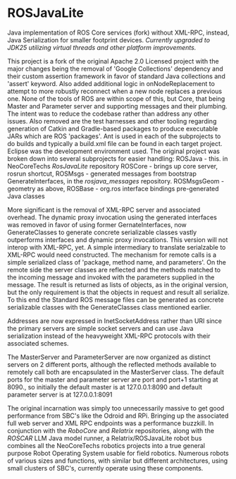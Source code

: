 ROSJavaLite
=======

Java implementation of ROS Core services (fork) without XML-RPC, instead, Java Serialization for smaller footprint devices.
*Currently upgraded to JDK25 utilizing virtual threads and other platform improvements.*

This project is a fork of the original Apache 2.0 Licensed project with the major changes being the removal 
of 'Google Collections' dependency and their custom assertion framework in favor of standard Java collections
and 'assert' keyword. Also added additional logic in onNodeReplacement to attempt to more robustly reconnect when a 
new node replaces a previous one. None of the tools of ROS are within scope of this, but Core, that being Master and 
Parameter server and supporting messages and their plumbing. The intent was to reduce the codebase rather than address
any other issues. Also removed are the test harnesses and other tooling regarding generation of Catkin and Gradle-based
packages to produce executable JARs which are ROS 'packages'. Ant is used in each of the subprojects to do builds and typically a build.xml file
can be found in each target project. 
Eclipse was the development environment used.  The original project was broken down into several subprojects for 
easier handling: 
ROSJava - this. in NeoCoreTechs *RosJavaLite* repository
ROSCore - brings up core server, rosrun shortcut, 
ROSMsgs - generated messages from bootstrap GenerateInterfaces, in the *rosjava_messages* repository.
ROSMsgsGeom - geometry as above, 
ROSBase - org.ros interface bindings pre-generated Java classes

More significant is the removal of XML-RPC server and associated overhead. 
The dynamic proxy invocation using the generated interfaces was removed in favor of using former GernateInterfaces, now GenerateClasses to generate 
concrete serializable classes vastly outperforms interfaces and dynamic proxy invocations. 
This version will not interop with XML-RPC, yet. 
A simple intermediary to translate serialzable to XML-RPC would need constructed.
The mechanism for remote calls is a simple serialized class of 'package, method name, and parameters'. On the remote side the server classes are
reflected and the methods matched to the incoming message and invoked with the parameters supplied in the message. The result is returned
as lists of objects, as in the original version, but the only requirement is that the objects in request and result all serialize.
To this end the Standard ROS message files can be generated as concrete serializable classes with the GenerateClasses class mentioned earlier.

Addresses are now expressed in InetSocketAddress rather than URI since the primary servers are simple socket servers and can use Java serialization instead
of the heavyweight XML-RPC protocols with their associated schemes.

The MasterServer and ParameterServer are now organized as distinct servers on 2 different ports, although the reflected methods available
to remotely call both are encapsulated in the MasterServer class. The default ports for the master and parameter server are port and port+1
starting at 8090., so initially the default master is at 127.0.0.1:8090 and default parameter server is at 127.0.0.1:8091

The original incarnation was simply too unnecessarily massive to get good performance from SBC's like the Odroid and RPi. Bringing up the associated full web
server and XML RPC endpoints was a performance buzzkill.
In conjunction with the *RoboCore* and *Relatrix* repositories, along with the *ROSCAR* LLM Java model runner, a Relatrix/ROSJavaLite robot bus combines all the NeoCoreTechs robotics projects into a true general purpose
Robot Operating System usable for field robotics. Numerous robots of various sizes and functions, with similar but different architectures, using small clusters of SBC's, currently operate using these components.